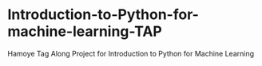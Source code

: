 # Introduction-to-Python-for-machine-learning-TAP
Hamoye Tag Along Project for Introduction to Python for Machine Learning
